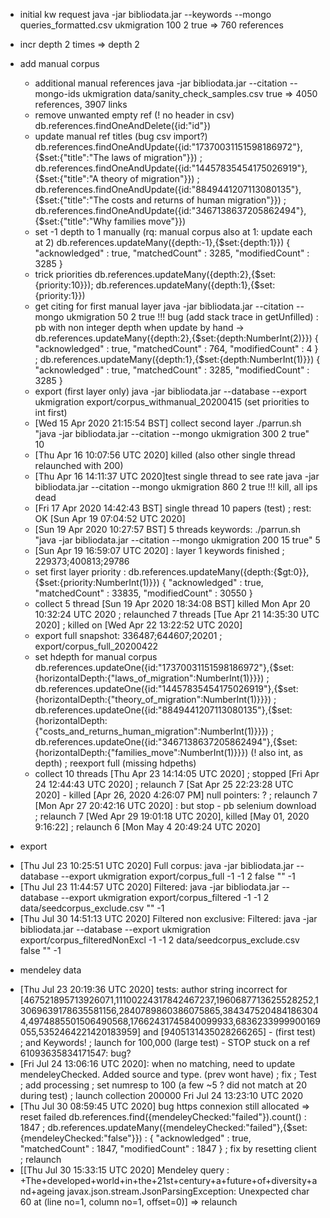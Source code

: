 
* initial kw request java -jar bibliodata.jar --keywords --mongo queries_formatted.csv ukmigration 100 2 true
  => 760 references
* incr depth 2 times => depth 2

* add manual corpus
  -  additional manual references java -jar bibliodata.jar --citation --mongo-ids ukmigration data/sanity_check_samples.csv true 
  => 4050 references, 3907 links
  -  remove unwanted empty ref (! no header in csv) db.references.findOneAndDelete({id:"id"})
  -  update manual ref titles (bug csv import?) db.references.findOneAndUpdate({id:"17370031151598186972"},{$set:{"title":"The laws of migration"}}) ; db.references.findOneAndUpdate({id:"14457835454175026919"},{$set:{"title":"A theory of migration"}}) ; db.references.findOneAndUpdate({id:"8849441207113080135"},{$set:{"title":"The costs and returns of human migration"}}) ; db.references.findOneAndUpdate({id:"3467138637205862494"},{$set:{"title":"Why families move"}})
  - set -1 depth to 1 manually (rq: manual corpus also at 1: update each at 2) db.references.updateMany({depth:-1},{$set:{depth:1}})
     { "acknowledged" : true, "matchedCount" : 3285, "modifiedCount" : 3285 }
  - trick priorities db.references.updateMany({depth:2},{$set:{priority:10}}); db.references.updateMany({depth:1},{$set:{priority:1}})
  - get citing for first manual layer java -jar bibliodata.jar --citation --mongo ukmigration 50 2 true 
    !!! bug (add stack trace in getUnfilled) : pb with non integer depth when update by hand ->  db.references.updateMany({depth:2},{$set:{depth:NumberInt(2)}})
     { "acknowledged" : true, "matchedCount" : 764, "modifiedCount" : 4 } ; db.references.updateMany({depth:1},{$set:{depth:NumberInt(1)}})
     { "acknowledged" : true, "matchedCount" : 3285, "modifiedCount" : 3285 }
  - export (first layer only) java -jar bibliodata.jar --database --export ukmigration export/corpus_withmanual_20200415 (set priorities to int first)
  - [Wed 15 Apr 2020 21:15:54 BST] collect second layer ./parrun.sh "java -jar bibliodata.jar --citation --mongo ukmigration 300 2 true" 10
  - [Thu Apr 16 10:07:56 UTC 2020] killed (also other single thread relaunched with 200)
  - [Thu Apr 16 14:11:37 UTC 2020]test single thread to see rate  java -jar bibliodata.jar --citation --mongo ukmigration 860 2 true !!! kill, all ips dead
  - [Fri 17 Apr 2020 14:42:43 BST] single thread 10 papers (test) ; rest: OK [Sun Apr 19 07:04:52 UTC 2020]
  - [Sun 19 Apr 2020 10:27:57 BST] 5 threads keywords: ./parrun.sh "java -jar bibliodata.jar --citation --mongo ukmigration 200 15 true" 5
  - [Sun Apr 19 16:59:07 UTC 2020] : layer 1 keywords finished ; 229373;400813;29786
  - set first layer priority : db.references.updateMany({depth:{$gt:0}},{$set:{priority:NumberInt(1)}})
     { "acknowledged" : true, "matchedCount" : 33835, "modifiedCount" : 30550 }
  - collect 5 thread [Sun 19 Apr 2020 18:34:08 BST] killed Mon Apr 20 10:32:24 UTC 2020 ; relaunched 7 threads [Tue Apr 21 14:35:30 UTC 2020] ; killed on [Wed Apr 22 13:22:52 UTC 2020]
  - export full snapshot: 336487;644607;20201 ; export/corpus_full_20200422 
  - set hdepth for manual corpus db.references.updateOne({id:"17370031151598186972"},{$set:{horizontalDepth:{"laws_of_migration":NumberInt(1)}}}) ; db.references.updateOne({id:"14457835454175026919"},{$set:{horizontalDepth:{"theory_of_migration":NumberInt(1)}}}) ; db.references.updateOne({id:"8849441207113080135"},{$set:{horizontalDepth:{"costs_and_returns_human_migration":NumberInt(1)}}}) ; db.references.updateOne({id:"3467138637205862494"},{$set:{horizontalDepth:{"families_move":NumberInt(1)}}}) (! also int, as depth) ; reexport full (missing hdpeths) 
  - collect 10 threads [Thu Apr 23 14:14:05 UTC 2020] ; stopped [Fri Apr 24 12:44:43 UTC 2020] ; relaunch 7 [Sat Apr 25 22:23:28 UTC 2020] - killed [Apr 26, 2020 4:26:07 PM] null pointers: ? ; relaunch 7 [Mon Apr 27 20:42:16 UTC 2020] : but stop - pb selenium download ; relaunch 7 [Wed Apr 29 19:01:18 UTC 2020], killed [May 01, 2020 9:16:22] ; relaunch 6 [Mon May  4 20:49:24 UTC 2020] 

* export
 - [Thu Jul 23 10:25:51 UTC 2020] Full corpus: java -jar bibliodata.jar --database --export ukmigration export/corpus_full -1 -1 2 false "" -1
 - [Thu Jul 23 11:44:57 UTC 2020] Filtered: java -jar bibliodata.jar --database --export ukmigration export/corpus_filtered -1 -1 2 data/seedcorpus_exclude.csv "" -1
 - [Thu Jul 30 14:51:13 UTC 2020] Filtered non exclusive: Filtered: java -jar bibliodata.jar --database --export ukmigration export/corpus_filteredNonExcl -1 -1 2 data/seedcorpus_exclude.csv false "" -1

* mendeley data
 - [Thu Jul 23 20:19:36 UTC 2020] tests: author string incorrect for [467521895713926071,11100224317842467237,1960687713625528252,13069639178635581156,2840789860386075865,3843475204841863044,4974885501506490568,17662431745840099933,6836233999900169055,5352464221420183959] and [9405131435028266265] - (first test) ; and Keywords! ; launch for 100,000 (large test) - STOP stuck on a ref 61093635834171547: bug?
 - [Fri Jul 24 13:06:16 UTC 2020]: when no matching, need to update mendeleyChecked. Added source and type. (prev wont have)  ; fix ; Test ; add processing ; set numresp to 100 (a few ~5 ? did not match at 20 during test) ; launch collection 200000 Fri Jul 24 13:23:10 UTC 2020
 - [Thu Jul 30 08:59:45 UTC 2020] bug https connexion still allocated  => reset failed db.references.find({mendeleyChecked:"failed"}).count() : 1847 ; db.references.updateMany({mendeleyChecked:"failed"},{$set:{mendeleyChecked:"false"}}) : { "acknowledged" : true, "matchedCount" : 1847, "modifiedCount" : 1847 } ; fix by resetting client ; relaunch
 - [[Thu Jul 30 15:33:15 UTC 2020] Mendeley query : +The+developed+world+in+the+21st+century+a+future+of+diversity+and+ageing
javax.json.stream.JsonParsingException: Unexpected char 60 at (line no=1, column no=1, offset=0)] => relaunch


